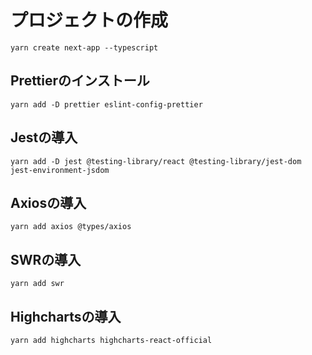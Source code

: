 # プロジェクトの作成

`yarn create next-app --typescript`

## Prettierのインストール

`yarn add -D prettier eslint-config-prettier`

## Jestの導入

`yarn add -D jest @testing-library/react @testing-library/jest-dom jest-environment-jsdom`

## Axiosの導入

`yarn add axios @types/axios`

## SWRの導入

`yarn add swr`

## Highchartsの導入

`yarn add highcharts highcharts-react-official`